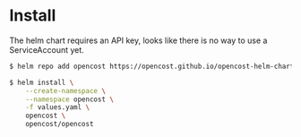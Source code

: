# Install

The helm chart requires an API key, looks like there is no way to use a ServiceAccount yet.

```bash
$ helm repo add opencost https://opencost.github.io/opencost-helm-chart

$ helm install \
    --create-namespace \
    --namespace opencost \
    -f values.yaml \
    opencost \
    opencost/opencost
```
